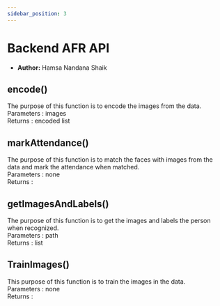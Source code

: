 ```yaml
---
sidebar_position: 3
---
```


# Backend AFR API

* **Author:** Hamsa Nandana Shaik

## encode()

The purpose of this function is to encode the images from the data. <br/>
Parameters : images <br/>
Returns : encoded list

## markAttendance()

The purpose of this function is to match the faces with images from the data and mark the attendance when matched. <br/>
Parameters : none <br/>
Returns :

## getImagesAndLabels()

The purpose of this function is to get the images and labels the person when recognized. <br/>
Parameters : path <br/>
Returns : list

## TrainImages()

This purpose of this function is to train the images in the data. <br/>
Parameters : none <br/>
Returns :
